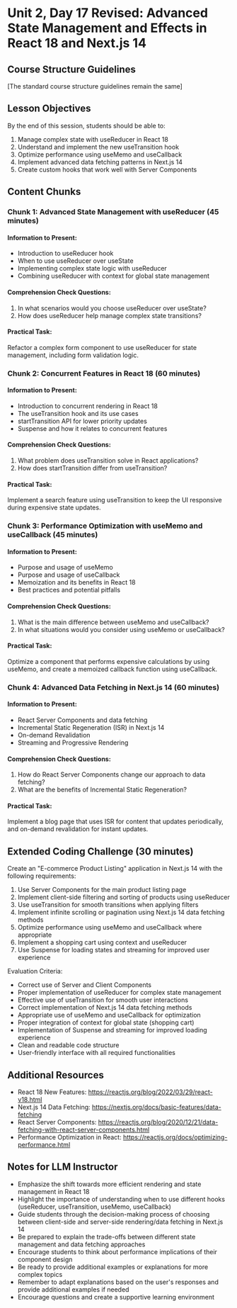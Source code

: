 # Unit 2, Day 17 Revised: Advanced State Management and Effects in React 18 and Next.js 14

## Course Structure Guidelines

[The standard course structure guidelines remain the same]

## Lesson Objectives
By the end of this session, students should be able to:
1. Manage complex state with useReducer in React 18
2. Understand and implement the new useTransition hook
3. Optimize performance using useMemo and useCallback
4. Implement advanced data fetching patterns in Next.js 14
5. Create custom hooks that work well with Server Components

## Content Chunks

### Chunk 1: Advanced State Management with useReducer (45 minutes)

#### Information to Present:
- Introduction to useReducer hook
- When to use useReducer over useState
- Implementing complex state logic with useReducer
- Combining useReducer with context for global state management

#### Comprehension Check Questions:
1. In what scenarios would you choose useReducer over useState?
2. How does useReducer help manage complex state transitions?

#### Practical Task:
Refactor a complex form component to use useReducer for state management, including form validation logic.

### Chunk 2: Concurrent Features in React 18 (60 minutes)

#### Information to Present:
- Introduction to concurrent rendering in React 18
- The useTransition hook and its use cases
- startTransition API for lower priority updates
- Suspense and how it relates to concurrent features

#### Comprehension Check Questions:
1. What problem does useTransition solve in React applications?
2. How does startTransition differ from useTransition?

#### Practical Task:
Implement a search feature using useTransition to keep the UI responsive during expensive state updates.

### Chunk 3: Performance Optimization with useMemo and useCallback (45 minutes)

#### Information to Present:
- Purpose and usage of useMemo
- Purpose and usage of useCallback
- Memoization and its benefits in React 18
- Best practices and potential pitfalls

#### Comprehension Check Questions:
1. What is the main difference between useMemo and useCallback?
2. In what situations would you consider using useMemo or useCallback?

#### Practical Task:
Optimize a component that performs expensive calculations by using useMemo, and create a memoized callback function using useCallback.

### Chunk 4: Advanced Data Fetching in Next.js 14 (60 minutes)

#### Information to Present:
- React Server Components and data fetching
- Incremental Static Regeneration (ISR) in Next.js 14
- On-demand Revalidation
- Streaming and Progressive Rendering

#### Comprehension Check Questions:
1. How do React Server Components change our approach to data fetching?
2. What are the benefits of Incremental Static Regeneration?

#### Practical Task:
Implement a blog page that uses ISR for content that updates periodically, and on-demand revalidation for instant updates.

## Extended Coding Challenge (30 minutes)

Create an "E-commerce Product Listing" application in Next.js 14 with the following requirements:

1. Use Server Components for the main product listing page
2. Implement client-side filtering and sorting of products using useReducer
3. Use useTransition for smooth transitions when applying filters
4. Implement infinite scrolling or pagination using Next.js 14 data fetching methods
5. Optimize performance using useMemo and useCallback where appropriate
6. Implement a shopping cart using context and useReducer
7. Use Suspense for loading states and streaming for improved user experience

Evaluation Criteria:
- Correct use of Server and Client Components
- Proper implementation of useReducer for complex state management
- Effective use of useTransition for smooth user interactions
- Correct implementation of Next.js 14 data fetching methods
- Appropriate use of useMemo and useCallback for optimization
- Proper integration of context for global state (shopping cart)
- Implementation of Suspense and streaming for improved loading experience
- Clean and readable code structure
- User-friendly interface with all required functionalities

## Additional Resources
- React 18 New Features: https://reactjs.org/blog/2022/03/29/react-v18.html
- Next.js 14 Data Fetching: https://nextjs.org/docs/basic-features/data-fetching
- React Server Components: https://reactjs.org/blog/2020/12/21/data-fetching-with-react-server-components.html
- Performance Optimization in React: https://reactjs.org/docs/optimizing-performance.html

## Notes for LLM Instructor
- Emphasize the shift towards more efficient rendering and state management in React 18
- Highlight the importance of understanding when to use different hooks (useReducer, useTransition, useMemo, useCallback)
- Guide students through the decision-making process of choosing between client-side and server-side rendering/data fetching in Next.js 14
- Be prepared to explain the trade-offs between different state management and data fetching approaches
- Encourage students to think about performance implications of their component design
- Be ready to provide additional examples or explanations for more complex topics
- Remember to adapt explanations based on the user's responses and provide additional examples if needed
- Encourage questions and create a supportive learning environment
